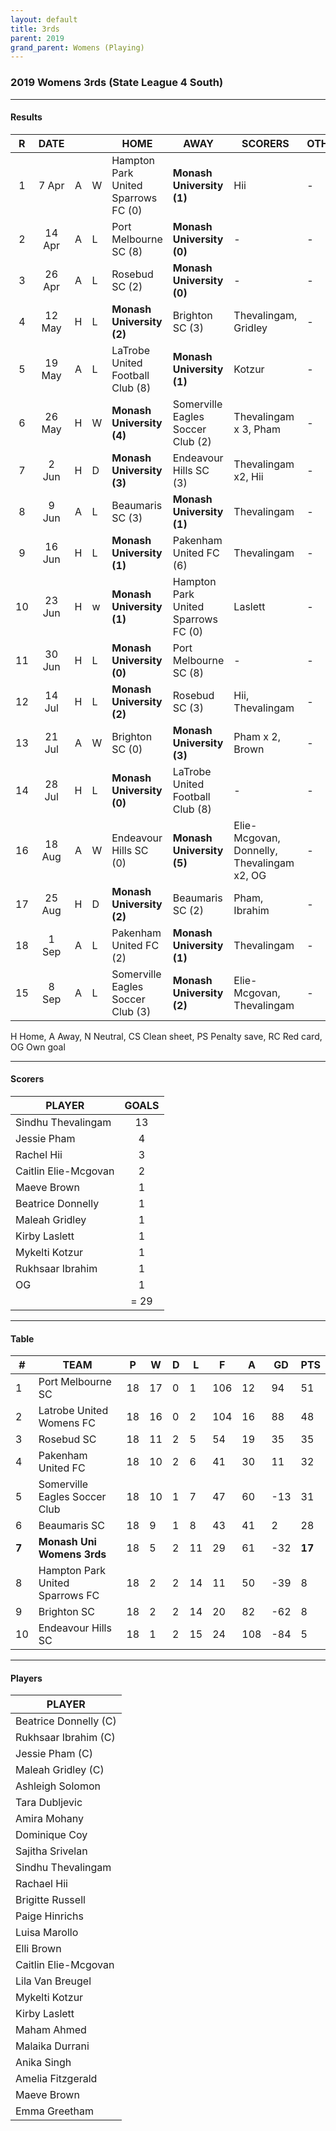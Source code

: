 ```yaml
---
layout: default
title: 3rds
parent: 2019
grand_parent: Womens (Playing)
---
```



### 2019 Womens 3rds (State League 4 South)

------------------------

#### Results 

| R | DATE |  |    | HOME | AWAY | SCORERS | OTHER |
|:---:|:---:|:---:|:---| --- | --- | --- | --- |
| 1 | 7 Apr | A | W | Hampton Park United Sparrows FC  (0)  |  **Monash University (1)**  | Hii | -  |
| 2 | 14 Apr | A | L | Port Melbourne SC  (8)              |  **Monash University (0)**  | -  | -  |
| 3 | 26 Apr | A | L |  Rosebud SC (2)                     |  **Monash University (0)**  | - | - |
| 4 | 12 May | H | L |  **Monash University (2)**          |  Brighton SC (3)  | Thevalingam, Gridley | -  |
| 5 | 19 May | A | L |  LaTrobe United Football Club (8)   |  **Monash University (1)**  | Kotzur | - |
| 6 | 26 May | H | W |  **Monash University (4)**          |  Somerville Eagles Soccer Club (2)  | Thevalingam x 3, Pham | - |
| 7 | 2 Jun | H | D |  **Monash University (3)**           |  Endeavour Hills SC (3)  | Thevalingam x2, Hii  | - |
| 8 | 9 Jun | A | L |  Beaumaris SC (3)                    |  **Monash University (1)**      |  Thevalingam | - |
| 9 | 16 Jun | H | L |  **Monash University (1)**         |  Pakenham United FC (6)  | Thevalingam  | - |
| 10 | 23 Jun | H | w |  **Monash University (1)**       |   Hampton Park United Sparrows FC (0)  |  Laslett | - |
| 11 | 30 Jun | H | L |  **Monash University (0)**        |  Port Melbourne SC (8)  | - | - |
| 12 | 14 Jul | H | L |  **Monash University (2)**        |  Rosebud SC (3)         | Hii, Thevalingam | - |
| 13 | 21 Jul | A | W |  Brighton SC (0)                  |  **Monash University (3)**  | Pham x 2, Brown | -  |
| 14 | 28 Jul | H | L |  **Monash University (0)**        |  LaTrobe United Football Club (8)  | - | -  |
| 16 | 18 Aug | A | W | Endeavour Hills SC  (0)           |  **Monash University (5)**  | Elie-Mcgovan, Donnelly, Thevalingam x2, OG | - |
| 17 | 25 Aug | H | D |  **Monash University (2)**        |  Beaumaris SC (2) | Pham, Ibrahim  | -  |
| 18 | 1 Sep | A | L | Pakenham United FC  (2)            | **Monash University (1)**  | Thevalingam | - |
| 15 | 8 Sep | A | L | Somerville Eagles Soccer Club  (3) | **Monash University (2)**  | Elie-Mcgovan, Thevalingam | - |

H Home, A Away, N Neutral, CS Clean sheet, PS Penalty save, RC Red card, OG Own goal 

------------------------

#### Scorers

| PLAYER                   | GOALS |
| ------------------------ |:-----:|
| Sindhu Thevalingam            |  13    |
| Jessie Pham         |   4   |
| Rachel Hii              |   3  |
| Caitlin Elie-Mcgovan     |  2    |
| Maeve Brown              |  1    |
| Beatrice Donnelly         | 1     |
| Maleah Gridley            |  1    |
| Kirby Laslett             |  1    |
| Mykelti Kotzur             |  1    |
| Rukhsaar Ibrahim         | 1   |
| OG          |  1    |
|                          | = 29  |

------------------------

#### Table

| #   | TEAM                          | P  | W  | D | L  | F  | A  | GD  | PTS |
|-----|-------------------------------|----|----|---|----|----|----|-----|-----|
| 1  | Port Melbourne SC               | 18 | 17 | 0 | 1  | 106 | 12  | 94  | 51 |
| 2  | Latrobe United Womens FC        | 18 | 16 | 0 | 2  | 104 | 16  | 88  | 48 |
| 3  | Rosebud SC                      | 18 | 11 | 2 | 5  | 54  | 19  | 35  | 35 |
| 4  | Pakenham United FC              | 18 | 10 | 2 | 6  | 41  | 30  | 11  | 32 |
| 5  | Somerville Eagles Soccer Club   | 18 | 10  | 1 | 7  | 47  | 60  | -13 | 31 |
| 6  | Beaumaris SC                    | 18 | 9  | 1 | 8  | 43  | 41  | 2   | 28 |
| **7**  | **Monash Uni Womens 3rds**          | 18 | 5  | 2 | 11 | 29  | 61  | -32 | **17** |
| 8  | Hampton Park United Sparrows FC | 18 | 2  | 2 | 14 | 11  | 50  | -39 | 8  |
| 9  | Brighton SC                     | 18 | 2  | 2 | 14 | 20  | 82  | -62 | 8  |
| 10 | Endeavour Hills SC              | 18 | 1  | 2 | 15 | 24  | 108 | -84 | 5  |

------------------------

#### Players

| PLAYER                |  
| --------------------- |
| Beatrice Donnelly (C)            |    
| Rukhsaar Ibrahim (C)            |     
| Jessie Pham (C)          |     
| Maleah Gridley (C)           |     
| Ashleigh Solomon            |     
| Tara Dubljevic      |     
|  Amira Mohany        |     
| Dominique Coy          |     
| Sajitha Srivelan         |     
| Sindhu Thevalingam       |     
| Rachael Hii      |     
| Brigitte Russell         |     
| Paige Hinrichs          |     
|  Luisa Marollo           |     
| Elli Brown         |     
| Caitlin Elie-Mcgovan         |
|  Lila Van Breugel            |     
|  Mykelti Kotzur           |     
|  Kirby Laslett          |  
| Maham Ahmed  |     
|  Malaika Durrani          |     
|  Anika Singh       |     
|  Amelia Fitzgerald         |     
|   Maeve Brown   |     
|  Emma Greetham          |     
